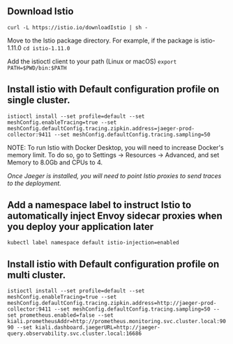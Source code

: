 ## Download Istio 


`curl -L https://istio.io/downloadIstio | sh -`

Move to the Istio package directory. For example, if the package is istio-1.11.0
`cd istio-1.11.0`

Add the istioctl client to your path (Linux or macOS)
`export PATH=$PWD/bin:$PATH`


## Install istio with Default configuration profile on single cluster. 

`istioctl install --set profile=default --set meshConfig.enableTracing=true --set meshConfig.defaultConfig.tracing.zipkin.address=jaeger-prod-collector:9411 --set meshConfig.defaultConfig.tracing.sampling=50`

NOTE: To run Istio with Docker Desktop, you will need to increase Docker's memory limit. To do so, go to Settings -> Resources -> Advanced, and set Memory to 8.0Gb and CPUs to 4.

*Once Jaeger is installed, you will need to point Istio proxies to send traces to the deployment.*

## Add a namespace label to instruct Istio to automatically inject Envoy sidecar proxies when you deploy your application later

`kubectl label namespace default istio-injection=enabled`


## Install istio with Default configuration profile on multi cluster.

`istioctl install --set profile=default --set meshConfig.enableTracing=true --set meshConfig.defaultConfig.tracing.zipkin.address=http://jaeger-prod-collector:9411 --set meshConfig.defaultConfig.tracing.sampling=50 --set prometheus.enabled=false --set kiali.prometheusAddr=http://prometheus.monitoring.svc.cluster.local:9090 --set kiali.dashboard.jaegerURL=http://jaeger-query.observability.svc.cluster.local:16686`

